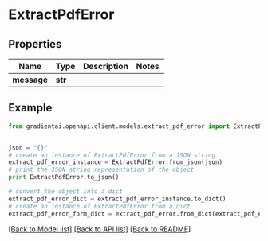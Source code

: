 # ExtractPdfError


## Properties
Name | Type | Description | Notes
------------ | ------------- | ------------- | -------------
**message** | **str** |  | 

## Example

```python
from gradientai.openapi.client.models.extract_pdf_error import ExtractPdfError


json = "{}"
# create an instance of ExtractPdfError from a JSON string
extract_pdf_error_instance = ExtractPdfError.from_json(json)
# print the JSON string representation of the object
print ExtractPdfError.to_json()

# convert the object into a dict
extract_pdf_error_dict = extract_pdf_error_instance.to_dict()
# create an instance of ExtractPdfError from a dict
extract_pdf_error_form_dict = extract_pdf_error.from_dict(extract_pdf_error_dict)
```
[[Back to Model list]](../README.md#documentation-for-models) [[Back to API list]](../README.md#documentation-for-api-endpoints) [[Back to README]](../README.md)



